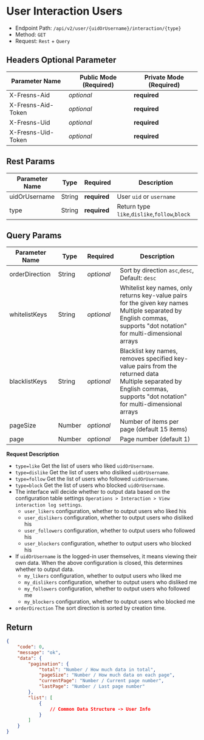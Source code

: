 # User Interaction Users

- Endpoint Path: `/api/v2/user/{uidOrUsername}/interaction/{type}`
- Method: `GET`
- Request: `Rest` + `Query`

## Headers Optional Parameter

| Parameter Name | Public Mode (Required) | Private Mode (Required) |
| --- | --- | --- |
| X-Fresns-Aid | *optional* | **required** |
| X-Fresns-Aid-Token | *optional* | **required** |
| X-Fresns-Uid | *optional* | **required** |
| X-Fresns-Uid-Token | *optional* | **required** |

## Rest Params

| Parameter Name | Type | Required | Description |
| --- | --- | --- | --- |
| uidOrUsername | String | **required** | User `uid` or `username` |
| type | String | **required** | Return type `like`,`dislike`,`follow`,`block` |

## Query Params

| Parameter Name | Type | Required | Description |
| --- | --- | --- | --- |
| orderDirection | String | *optional* | Sort by direction `asc`,`desc`, Default: `desc` |
| whitelistKeys | String | *optional* | Whitelist key names, only returns key-value pairs for the given key names<br>Multiple separated by English commas, supports "dot notation" for multi-dimensional arrays |
| blacklistKeys | String | *optional* | Blacklist key names, removes specified key-value pairs from the returned data<br>Multiple separated by English commas, supports "dot notation" for multi-dimensional arrays |
| pageSize | Number | *optional* | Number of items per page (default 15 items) |
| page | Number | *optional* | Page number (default 1) |

**Request Description**

- `type=like` Get the list of users who liked `uidOrUsername`.
- `type=dislike` Get the list of users who disliked `uidOrUsername`.
- `type=follow` Get the list of users who followed `uidOrUsername`.
- `type=block` Get the list of users who blocked `uidOrUsername`.
- The interface will decide whether to output data based on the configuration table settings `Operations > Interaction > View interaction log settings`.
    - `user_likers` configuration, whether to output users who liked his
    - `user_dislikers` configuration, whether to output users who disliked his
    - `user_followers` configuration, whether to output users who followed his
    - `user_blockers` configuration, whether to output users who blocked his
- If `uidOrUsername` is the logged-in user themselves, it means viewing their own data. When the above configuration is closed, this determines whether to output data.
    - `my_likers` configuration, whether to output users who liked me
    - `my_dislikers` configuration, whether to output users who disliked me
    - `my_followers` configuration, whether to output users who followed me
    - `my_blockers` configuration, whether to output users who blocked me
- `orderDirection` The sort direction is sorted by creation time.

## Return

```json
{
    "code": 0,
    "message": "ok",
    "data": {
        "pagination": {
            "total": "Number / How much data in total",
            "pageSize": "Number / How much data on each page",
            "currentPage": "Number / Current page number",
            "lastPage": "Number / Last page number"
        },
        "list": [
            {
                // Common Data Structure -> User Info
            }
        ]
    }
}
```
